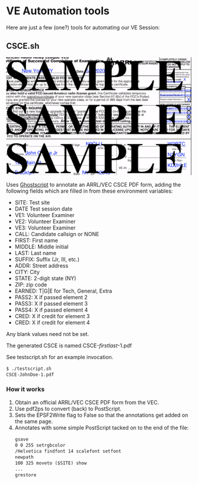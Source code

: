 # VE Automation tools

Here are just a few (one?) tools for automating our VE Session:

## CSCE.sh

![alt-text](./CSCE_sample.png "Sample filled-in CSCE form")

Uses [Ghostscript](https://www.ghostscript.com/) to annotate an ARRL/VEC CSCE PDF form,
adding the following fields which are filled in from these environment variables:

* SITE: Test site
* DATE  Test session date
* VE1: Volunteer Examiner
* VE2: Volunteer Examiner
* VE3: Volunteer Examiner
* CALL: Candidate callsign or NONE
* FIRST: First name
* MIDDLE: Middle initial
* LAST: Last name
* SUFFIX: Suffix (Jr, III, etc.)
* ADDR: Street address
* CITY: City
* STATE: 2-digit state (NY)
* ZIP: zip code
* EARNED: T|G|E for Tech, General, Extra
* PASS2: X if passed element 2
* PASS3: X if passed element 3
* PASS4: X if passed element 4
* CRED: X if credit for element 3
* CRED: X if credit for element 4

Any blank values need not be set.

The generated CSCE is named CSCE-_firstlast_-1.pdf

See testscript.sh for an example invocation.

```text
$ ./testscript.sh 
CSCE-JohnDoe-1.pdf
```

### How it works

1. Obtain an official ARRL/VEC CSCE PDF form from the VEC.
2. Use pdf2ps to convert (back) to PostScript.
3. Sets the EPSF2Write flag to False so that the annotations get added on the same page.
4. Annotates with some simple PostScript tacked on to the end of the file:
   ```
   gsave
   0 0 255 setrgbcolor
   /Helvetica findfont 14 scalefont setfont
   newpath
   100 325 moveto ($SITE) show
   ...
   grestore
   ```



